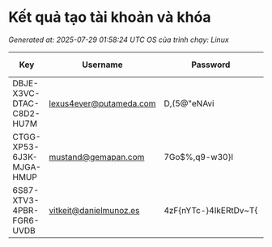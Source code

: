 # Kết quả tạo tài khoản và khóa

_Generated at: 2025-07-29 01:58:24 UTC_
_OS của trình chạy: Linux_

| Key | Username | Password | Expires Date | License Name |
|-----|----------|----------|--------------|--------------|
| DBJE-X3VC-DTAC-C8D2-HU7M | lexus4ever@putameda.com | D,\(5@"eNAvi | 2025-08-28 | ESET Small Business Security |
| CTGG-XP53-6J3K-MJGA-HMUP | mustand@gemapan.com | 7Go$%,q9-w30}l | 2025-08-27 | ESET Small Business Security |
| 6S87-XTV3-4PBR-FGR6-UVDB | vitkeit@danielmunoz.es | 4zF{nYTc-}4IkERtDv~T{ | 2025-08-26 | ESET HOME Security Premium |
